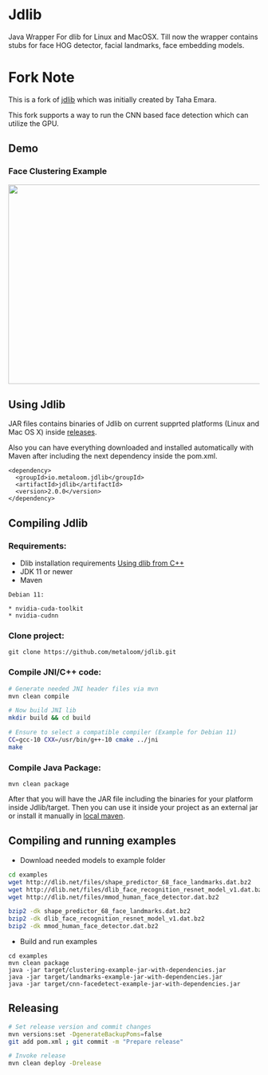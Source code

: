 # Jdlib

Java Wrapper For dlib for Linux and MacOSX. Till now the wrapper contains stubs for face HOG detector, facial landmarks, face embedding models.

# Fork Note

This is a fork of [jdlib](https://github.com/tahaemara/jdlib) which was initially created by Taha Emara.

This fork supports a way to run the CNN based face detection which can utilize the GPU.

## Demo
### Face Clustering Example

<img src="https://media.giphy.com/media/FD9AfNUw3VX8CqYaph/giphy.gif" width="700" height="400" />

## Using Jdlib

JAR files contains binaries of Jdlib on current supprted platforms (Linux and Mac OS X) inside [releases](https://github.com/metaloom/jdlib/releases).

Also you can have everything downloaded and installed automatically with Maven after including the next dependency inside the pom.xml.

```
<dependency>
  <groupId>io.metaloom.jdlib</groupId>
  <artifactId>jdlib</artifactId>
  <version>2.0.0</version>
</dependency>
```

## Compiling Jdlib

### Requirements:

- Dlib installation requirements [Using dlib from C++](http://dlib.net/compile.html)
- JDK 11 or newer
- Maven

```
Debian 11:

* nvidia-cuda-toolkit
* nvidia-cudnn 

```

### Clone project:

```
git clone https://github.com/metaloom/jdlib.git
```


### Compile JNI/C++ code:

```bash
# Generate needed JNI header files via mvn
mvn clean compile

# Now build JNI lib
mkdir build && cd build

# Ensure to select a compatible compiler (Example for Debian 11)
CC=gcc-10 CXX=/usr/bin/g++-10 cmake ../jni
make 
```

### Compile Java Package:

```
mvn clean package
```

After that you will have the JAR file including the binaries for your platform inside Jdlib/target. Then you can use it inside your project as an external jar or install it manually in [local maven](https://maven.apache.org/guides/mini/guide-3rd-party-jars-local.html). 

## Compiling and running examples

- Download needed models to example folder

```bash
cd examples
wget http://dlib.net/files/shape_predictor_68_face_landmarks.dat.bz2
wget http://dlib.net/files/dlib_face_recognition_resnet_model_v1.dat.bz2
wget http://dlib.net/files/mmod_human_face_detector.dat.bz2

bzip2 -dk shape_predictor_68_face_landmarks.dat.bz2
bzip2 -dk dlib_face_recognition_resnet_model_v1.dat.bz2
bzip2 -dk mmod_human_face_detector.dat.bz2
```

- Build and run examples

```
cd examples
mvn clean package
java -jar target/clustering-example-jar-with-dependencies.jar
java -jar target/landmarks-example-jar-with-dependencies.jar
java -jar target/cnn-facedetect-example-jar-with-dependencies.jar
```

## Releasing

```bash
# Set release version and commit changes
mvn versions:set -DgenerateBackupPoms=false
git add pom.xml ; git commit -m "Prepare release"

# Invoke release
mvn clean deploy -Drelease
```
